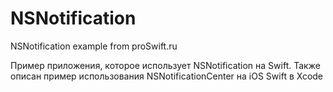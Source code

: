 # NSNotification
NSNotification example from proSwift.ru

Пример приложения, которое использует NSNotification на Swift. Также описан пример использования NSNotificationCenter на  iOS Swift в Xcode
